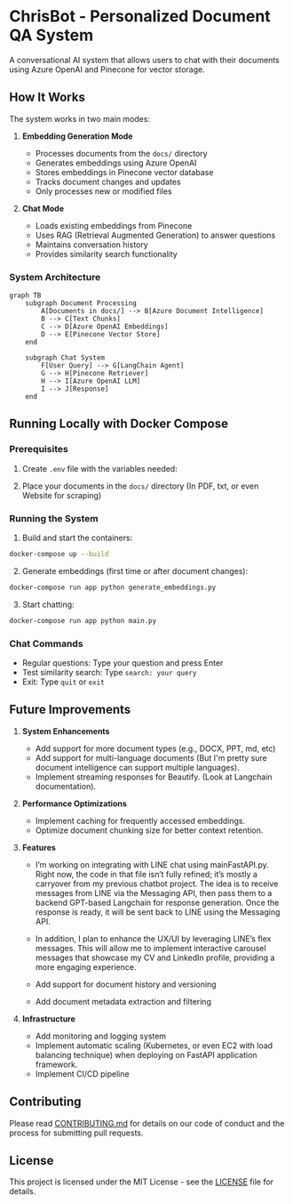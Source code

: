# ChrisBot - Personalized Document QA System

A conversational AI system that allows users to chat with their documents using Azure OpenAI and Pinecone for vector storage.

## How It Works

The system works in two main modes:

1. **Embedding Generation Mode**
   - Processes documents from the `docs/` directory
   - Generates embeddings using Azure OpenAI
   - Stores embeddings in Pinecone vector database
   - Tracks document changes and updates
   - Only processes new or modified files

2. **Chat Mode**
   - Loads existing embeddings from Pinecone
   - Uses RAG (Retrieval Augmented Generation) to answer questions
   - Maintains conversation history
   - Provides similarity search functionality

### System Architecture

```mermaid
graph TB
    subgraph Document Processing
        A[Documents in docs/] --> B[Azure Document Intelligence]
        B --> C[Text Chunks]
        C --> D[Azure OpenAI Embeddings]
        D --> E[Pinecone Vector Store]
    end

    subgraph Chat System
        F[User Query] --> G[LangChain Agent]
        G --> H[Pinecone Retriever]
        H --> I[Azure OpenAI LLM]
        I --> J[Response]
    end
```

## Running Locally with Docker Compose

### Prerequisites

1. Create `.env` file with the variables needed:

2. Place your documents in the `docs/` directory (In PDF, txt, or even Website for scraping)

### Running the System

1. Build and start the containers:
```bash
docker-compose up --build
```

2. Generate embeddings (first time or after document changes):
```bash
docker-compose run app python generate_embeddings.py
```

3. Start chatting:
```bash
docker-compose run app python main.py
```

### Chat Commands

- Regular questions: Type your question and press Enter
- Test similarity search: Type `search: your query`
- Exit: Type `quit` or `exit`

## Future Improvements

1. **System Enhancements**
   - Add support for more document types (e.g., DOCX, PPT, md, etc)
   - Add support for multi-language documents (But I'm pretty sure document intelligence can support multiple languages).
   - Implement streaming responses for Beautify. (Look at Langchain documentation).

2. **Performance Optimizations**
   - Implement caching for frequently accessed embeddings.
   - Optimize document chunking size for better context retention.

3. **Features**
   - I’m working on integrating with LINE chat using mainFastAPI.py. Right now, the code in that file isn’t fully refined; it’s mostly a carryover from my previous chatbot project. The idea is to receive messages from LINE via the Messaging API, then pass them to a backend GPT-based Langchain for response generation. Once the response is ready, it will be sent back to LINE using the Messaging API.

    - In addition, I plan to enhance the UX/UI by leveraging LINE’s flex messages. This will allow me to implement interactive carousel messages that showcase my CV and LinkedIn profile, providing a more engaging experience.
   - Add support for document history and versioning
   - Add document metadata extraction and filtering

4. **Infrastructure**
   - Add monitoring and logging system
   - Implement automatic scaling (Kubernetes, or even EC2 with load balancing technique) when deploying on FastAPI application framework.
   - Implement CI/CD pipeline


## Contributing

Please read [CONTRIBUTING.md](CONTRIBUTING.md) for details on our code of conduct and the process for submitting pull requests.

## License

This project is licensed under the MIT License - see the [LICENSE](LICENSE) file for details.